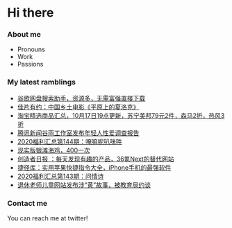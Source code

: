 # Hi there 

### About me
- Pronouns
- Work
- Passions 

### My latest ramblings
<!-- BLOGPOSTS:START -->
- [谷歌网盘搜索助手，资源多，无需富强直接下载](https://fuliba2020.net/gezhongvip.html)
- [佳片有约：中国乡土电影《平原上的夏洛克》](https://fuliba2020.net/rebuilding.html)
- [淘宝精选商品汇总，10月17日19点更新，苏宁美邦79元2件，森马2折，热风3折](https://fuliba2020.net/99.html)
- [腾讯新闻谷雨工作室发布年轻人性爱调查报告](https://fuliba2020.net/guyu.html)
- [2020福利汇总第144期：唵嘛呢叭咪吽](https://fuliba2020.net/2020144.html)
- [现实版银滩海鸡，400一次](https://fuliba2020.net/haiji.html)
- [创造者日报 ：每天发现有趣的产品，36氪Next的替代网站](https://fuliba2020.net/creatorsdaily.html)
- [捷径库：实用苹果快捷指令大全，iPhone手机的最强软件](https://fuliba2020.net/jiejingku.html)
- [2020福利汇总第143期：问情诗](https://fuliba2020.net/2020143.html)
- [退休老师儿童网站发布涉“黄”故事，被教育局约谈](https://fuliba2020.net/shenhuagushi.html)
<!-- BLOGPOSTS:END -->

### Contact me
You can reach me at twitter!
